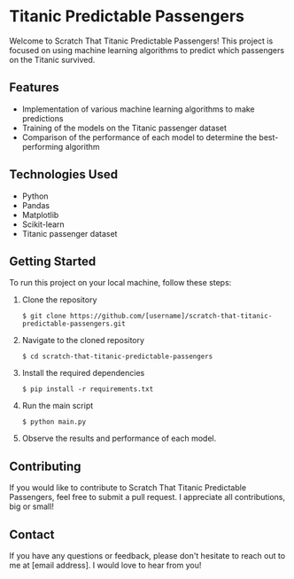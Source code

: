 # Titanic Predictable Passengers

Welcome to Scratch That Titanic Predictable Passengers! This project is focused on using machine learning algorithms to predict which passengers on the Titanic survived.

## Features

- Implementation of various machine learning algorithms to make predictions
- Training of the models on the Titanic passenger dataset
- Comparison of the performance of each model to determine the best-performing algorithm

## Technologies Used

- Python
- Pandas
- Matplotlib
- Scikit-learn
- Titanic passenger dataset

## Getting Started

To run this project on your local machine, follow these steps:

1. Clone the repository
    ```
    $ git clone https://github.com/[username]/scratch-that-titanic-predictable-passengers.git
    ```

2. Navigate to the cloned repository
    ```
    $ cd scratch-that-titanic-predictable-passengers
    ```

3. Install the required dependencies
    ```
    $ pip install -r requirements.txt
    ```

4. Run the main script
    ```
    $ python main.py
    ```

5. Observe the results and performance of each model.

## Contributing

If you would like to contribute to Scratch That Titanic Predictable Passengers, feel free to submit a pull request. I appreciate all contributions, big or small!

## Contact

If you have any questions or feedback, please don't hesitate to reach out to me at [email address]. I would love to hear from you!
